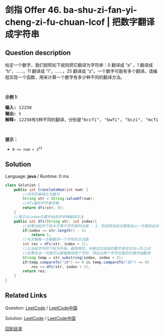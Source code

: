 ﻿# 剑指 Offer 46. ba-shu-zi-fan-yi-cheng-zi-fu-chuan-lcof | 把数字翻译成字符串

## Question description

<!--If you want to use the English description, use English description is not available for the problem. Please switch to Chinese. instead-->
<p>给定一个数字，我们按照如下规则把它翻译为字符串：0 翻译成 &ldquo;a&rdquo; ，1 翻译成 &ldquo;b&rdquo;，&hellip;&hellip;，11 翻译成 &ldquo;l&rdquo;，&hellip;&hellip;，25 翻译成 &ldquo;z&rdquo;。一个数字可能有多个翻译。请编程实现一个函数，用来计算一个数字有多少种不同的翻译方法。</p>

<p>&nbsp;</p>

<p><strong>示例 1:</strong></p>

<pre><strong>输入:</strong> 12258
<strong>输出:</strong> <code>5
</code><strong>解释:</strong> 12258有5种不同的翻译，分别是&quot;bccfi&quot;, &quot;bwfi&quot;, &quot;bczi&quot;, &quot;mcfi&quot;和&quot;mzi&quot;</pre>

<p>&nbsp;</p>

<p><strong>提示：</strong></p>

<ul>
	<li><code>0 &lt;= num &lt; 2<sup>31</sup></code></li>
</ul>




## Solution

Language: **java**  /  Runtime: 0 ms

```java
class Solution {
    public int translateNum(int num) {
        //将字符串转化为数字
        String str = String.valueOf(num);
        //dfs遍历字符串求解
        return dfs(str, 0);
    }
    //表示从index位置开始有好多种翻译方法
    public int dfs(String str, int index){
        //如果当前的下标大于等于字符串的长度 - 1，则说明当前位置是由上一次跳到此处的，则直接返回1
        if(index >= str.length() - 1)
            return 1;
        //先求解每一次都翻译一个字符的方法数
        int res = dfs(str, index + 1);
        //以当前字符的下标为开始，截取两位，判断这位组成的数字是否在10~25之间
        //如果在这一次就可以直接翻译两个字符，然后从两个字符后面的位置开始翻译
        String temp = str.substring(index, index + 2);
        if(temp.compareTo("10") >= 0 && temp.compareTo("25") <= 0)
            res += dfs(str, index + 2);
        return res;
    }
}
```



## Related Links

Question: [LeetCode](https://leetcode.com/problems/ba-shu-zi-fan-yi-cheng-zi-fu-chuan-lcof/description/)  /  [LeetCode中国](https://leetcode-cn.com/problems/ba-shu-zi-fan-yi-cheng-zi-fu-chuan-lcof/description/)

Solution: [LeetCode](https://leetcode.com/articles/ba-shu-zi-fan-yi-cheng-zi-fu-chuan-lcof/)  /  [LeetCode中国](https://leetcode-cn.com/articles/ba-shu-zi-fan-yi-cheng-zi-fu-chuan-lcof/)

[回到目录](../README.md)